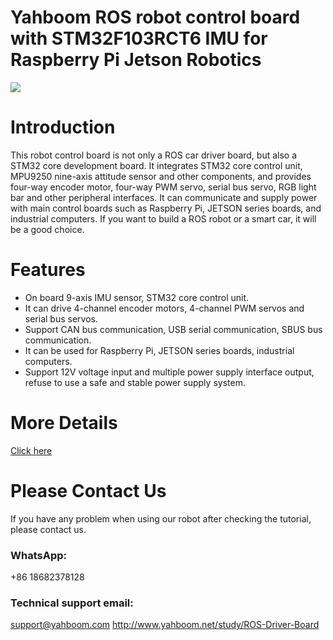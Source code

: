 # Yahboom ROS robot control board with STM32F103RCT6 IMU for Raspberry Pi Jetson Robotics
![](https://github.com/YahboomTechnology/ROS-robot-expansion-board/blob/main/ROS_Robot_Control_Board.jpg   )
# Introduction
This robot control board is not only a ROS car driver board, but also a STM32 core development board. It integrates STM32 core control unit, MPU9250 nine-axis attitude sensor and other components, and provides four-way encoder motor, four-way PWM servo, serial bus servo, RGB light bar and other peripheral interfaces. It can communicate and supply power with main control boards such as Raspberry Pi, JETSON series boards, and industrial computers. If you want to build a ROS robot or a smart car, it will be a good choice.
# Features
* On board 9-axis IMU sensor, STM32 core control unit.
* It can drive 4-channel encoder motors, 4-channel PWM servos and serial bus servos.
* Support CAN bus communication, USB serial communication, SBUS bus communication.
* It can be used for Raspberry Pi, JETSON series boards, industrial computers.
* Support 12V voltage input and multiple power supply interface output, refuse to use a safe and stable power supply system.

# More Details
[Click here](https://category.yahboom.net/products/ros-driver-board)

# Please Contact Us
If you have any problem when using our robot after checking the tutorial, please contact us.

### WhatsApp:
+86 18682378128

### Technical support email: 
support@yahboom.com
http://www.yahboom.net/study/ROS-Driver-Board
